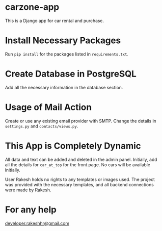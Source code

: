 

# carzone-app
This is a Django app for car rental and purchase.

# Install Necessary Packages
Run `pip install` for the packages listed in `requirements.txt`.

# Create Database in PostgreSQL
Add all the necessary information in the database section.

# Usage of Mail Action
Create or use any existing email provider with SMTP. Change the details in `settings.py` and `contacts/views.py`.

# This App is Completely Dynamic
All data and text can be added and deleted in the admin panel. Initially, add all the details for `car_at_top` for the front page. No cars will be available initially.


User Rakesh holds no rights to any templates or images used.
The project was provided with the necessary templates, and all backend connections were made by Rakesh.

# For any help 
 developer.rakeshhr@gmail.com



